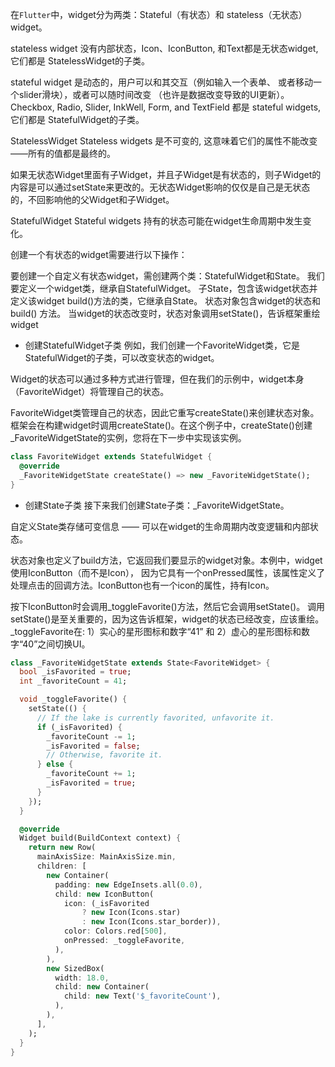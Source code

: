 
在`Flutter`中，widget分为两类：Stateful（有状态）和 stateless（无状态）widget。

stateless widget 没有内部状态，Icon、IconButton, 和Text都是无状态widget, 它们都是 StatelessWidget的子类。

stateful widget 是动态的，用户可以和其交互（例如输入一个表单、 或者移动一个slider滑块），或者可以随时间改变 （也许是数据改变导致的UI更新）。Checkbox, Radio, Slider, InkWell, Form, and TextField 都是 stateful widgets, 它们都是 StatefulWidget的子类。

StatelessWidget
Stateless widgets 是不可变的, 这意味着它们的属性不能改变——所有的值都是最终的。

如果无状态Widget里面有子Widget，并且子Widget是有状态的，则子Widget的内容是可以通过setState来更改的。无状态Widget影响的仅仅是自己是无状态的，不回影响他的父Widget和子Widget。

StatefulWidget
Stateful widgets 持有的状态可能在widget生命周期中发生变化。

创建一个有状态的widget需要进行以下操作：

要创建一个自定义有状态widget，需创建两个类：StatefulWidget和State。
我们要定义一个widget类，继承自StatefulWidget。
子State，包含该widget状态并定义该widget build()方法的类，它继承自State。
状态对象包含widget的状态和build() 方法。
当widget的状态改变时，状态对象调用setState()，告诉框架重绘widget

* 创建StatefulWidget子类
例如，我们创建一个FavoriteWidget类，它是StatefulWidget的子类，可以改变状态的widget。

Widget的状态可以通过多种方式进行管理，但在我们的示例中，widget本身（FavoriteWidget）将管理自己的状态。

FavoriteWidget类管理自己的状态，因此它重写createState()来创建状态对象。 框架会在构建widget时调用createState()。在这个例子中，createState()创建_FavoriteWidgetState的实例，您将在下一步中实现该实例。

```dart
class FavoriteWidget extends StatefulWidget {
  @override
  _FavoriteWidgetState createState() => new _FavoriteWidgetState();
}
```

* 创建State子类
接下来我们创建State子类：_FavoriteWidgetState。

自定义State类存储可变信息 —— 可以在widget的生命周期内改变逻辑和内部状态。

状态对象也定义了build方法，它返回我们要显示的widget对象。本例中，widget使用IconButton（而不是Icon）， 因为它具有一个onPressed属性，该属性定义了处理点击的回调方法。IconButton也有一个icon的属性，持有Icon。

按下IconButton时会调用_toggleFavorite()方法，然后它会调用setState()。 调用setState()是至关重要的，因为这告诉框架，widget的状态已经改变，应该重绘。 _toggleFavorite在: 1）实心的星形图标和数字“41” 和 2）虚心的星形图标和数字“40”之间切换UI。

```dart
class _FavoriteWidgetState extends State<FavoriteWidget> {
  bool _isFavorited = true;
  int _favoriteCount = 41;

  void _toggleFavorite() {
    setState(() {
      // If the lake is currently favorited, unfavorite it.
      if (_isFavorited) {
        _favoriteCount -= 1;
        _isFavorited = false;
        // Otherwise, favorite it.
      } else {
        _favoriteCount += 1;
        _isFavorited = true;
      }
    });
  }

  @override
  Widget build(BuildContext context) {
    return new Row(
      mainAxisSize: MainAxisSize.min,
      children: [
        new Container(
          padding: new EdgeInsets.all(0.0),
          child: new IconButton(
            icon: (_isFavorited
                ? new Icon(Icons.star)
                : new Icon(Icons.star_border)),
            color: Colors.red[500],
            onPressed: _toggleFavorite,
          ),
        ),
        new SizedBox(
          width: 18.0,
          child: new Container(
            child: new Text('$_favoriteCount'),
          ),
        ),
      ],
    );
  }
}

```